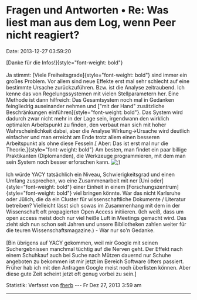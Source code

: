 Fragen und Antworten • Re: Was liest man aus dem Log, wenn Peer nicht reagiert?
===============================================================================

Date: 2013-12-27 03:59:20

[Danke für die Infos!]{style="font-weight: bold"}\
\
Ja stimmt: [Viele Freiheitsgrade]{style="font-weight: bold"} sind immer
ein großes Problem. Vor allem sind neue Effekte erst mal sehr schlecht
auf eine bestimmte Ursache zurückzuführen. Bzw. ist die Analyse
zeitraubend. Ich kenne das von Regelungssystemen mit vielen
Stellparametern her. Eine Methode ist dann hilfreich: Das Gesamtsystem
noch mal in Gedanken feingliedrig auseinander nehmen und [\"mit der
Hand\" zusätzliche Beschränkungen einführen]{style="font-weight: bold"}.
Das System wird dadurch zwar nicht mehr in der Lage sein, irgendwann den
wirklich optimalen Arbeitspunkt zu finden, den verbaut man sich mit
hoher Wahrscheinlichkeit dabei, aber die Analyse Wirkung-\>Ursache wird
deutlich einfacher und man erreicht am Ende trotz allem einen besseren
Arbeitspunkt als ohne diese Fesseln.[ Aber: Das ist erst mal nur die
Theorie.]{style="font-weight: bold"} Am besten, man findet ein paar
billige Praktikanten (Diplomanden), die Werkzeuge programmieren, mit dem
man sein System noch besser erforschen kann.
![;)](http://forum.yacy-websuche.de/images/smilies/icon_e_wink.gif "Wink")\
\
Ich würde YACY tatsächlich ein Niveau, Schwierigkeitsgrad und einen
Umfang zusprechen, wo eine Zusammenarbeit mit ner [Uni
oder]{style="font-weight: bold"} einer Einheit in einem
[Forschungszentrum]{style="font-weight: bold"} viel bringen könnte. War
das nicht Karlsruhe oder Jülich, die da ein Cluster für
wissenschaftliche Dokumente / Literatur betreiben? Vielleicht lässt sich
sowas im Zusammenhang mit dem in der Wissenschaft oft propagierten Open
Access initiieren. (Ich weiß, dass um open access meist doch nur viel
heiße Luft in Meetings gemacht wird. Das zieht sich nun schon seit
Jahren und unsere Bibliotheken zahlen weiter für die teuren
Wissenschaftsmagazine.) - War nur so\'n Gedanke.\
\
\[Bin übrigens auf YACY gekommen, weil mir Google mit seinen
Suchergebnissen manchmal tüchtig auf die Nerven geht. Der Effekt nach
einem Schuhkauf auch bei Suche nach Mützen dauernd nur Schuhe angeboten
zu bekommen ist mir jetzt im Bereich Software öfters passiert. Früher
hab ich mit den Anfragen Google meist noch überlisten können. Aber diese
gute Zeit scheint jetzt oft genug vorbei zu sein.\]

Statistik: Verfasst von
[fherb](http://forum.yacy-websuche.de/memberlist.php?mode=viewprofile&u=9031)
--- Fr Dez 27, 2013 3:59 am

------------------------------------------------------------------------
